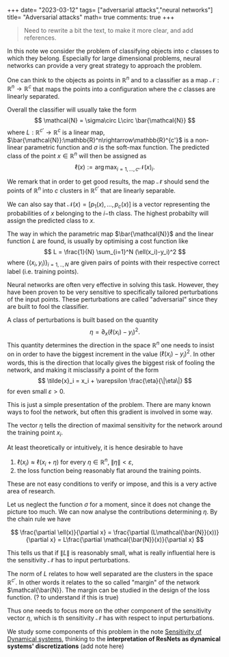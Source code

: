 +++
date= "2023-03-12"
tags= ["adversarial attacks","neural networks"]
title= "Adversarial attacks"
math= true
comments: true
+++

> Need to rewrite a bit the text, to make it more clear, and add references.

In this note we consider the problem of classifying objects into $c$ classes to which they belong. Especially for large dimensional problems, neural networks can provide a very great strategy to approach the problem.

One can think to the objects as points in $\mathbb{R}^n$ and to a classifier as a map $\mathcal{N}:\mathbb{R}^n\rightarrow\mathbb{R}^c$ that maps the points into a configuration where the $c$ classes are linearly separated.

Overall the classifier will usually take the form
$$
\mathcal{N} = \sigma\circ L\circ \bar{\mathcal{N}}
$$
where $L:\mathbb{R}^{c'}\rightarrow\mathbb{R}^c$ is a linear map, $\bar{\mathcal{N}}:\mathbb{R}^n\rightarrow\mathbb{R}^{c'}$ is a non-linear parametric function and $\sigma$ is the soft-max function. The predicted class of the point $x\in\mathbb{R}^n$ will then be assigned as $$\ell(x):=\arg\max_{i=1,...,c}\mathcal{N}(x)_i.$$

We remark that in order to get good results, the map $\mathcal{\bar{N}}$ should send the points of $\mathbb{R}^n$ into $c$ clusters in $\mathbb{R}^{c'}$ that are linearly separable.

We can also say that $\mathcal{N}(x) = [p_1(x),...,p_c(x)]$ is a vector representing the probabilities of $x$ belonging to the $i-$th class. The highest probabilty will assign the predicted class to $x$.

The way in which the parametric map $\bar{\mathcal{N}}$ and the linear function $L$ are found, is usually by optimising a cost function like
$$
L = \frac{1}{N} \sum_{i=1}^N (\ell(x_i)-y_i)^2
$$
where $\{(x_i,y_i)\}_{i=1,..,N}$ are given pairs of points with their respective correct label (i.e. training points).

Neural networks are often very effective in solving this task. However, they have been proven to be very sensitive to specifically tailored perturbations of the input points. These perturbations are called "adversarial" since they are built to fool the classifier. 

A class of perturbations is built based on the quantity
$$
\eta = \partial_x (\ell(x_i)-y_i)^2.
$$
This quantity determines the direction in the space $\mathbb{R}^n$ one needs to insist on in order to have the biggest increment in the value $(\ell(x_i)-y_i)^2$. In other words, this is the direction that locally gives the biggest risk of fooling the network, and making it misclassify a point of the form
$$
\tilde{x}_i = x_i + \varepsilon \frac{\eta}{\|\eta\|}
$$
for even small $\varepsilon>0$.

This is just a simple presentation of the problem. There are many known ways to fool the network, but often this gradient is involved in some way.

The vector $\eta$ tells the direction of maximal sensitivity for the network around the training point $x_i$.

At least theoretically or intuitively, it is hence desirable to have 
1. $\ell(x_i)\approx \ell(x_i+\eta)$ for every $\eta\in\mathbb{R}^n$, $\|\eta\|<\varepsilon$,
2. the loss function being reasonably flat around the training points.

These are not easy conditions to verify or impose, and this is a very active area of research.

Let us neglect the function $\sigma$ for a moment, since it does not change the picture too much. We can now analyse the contributions determining $\eta$. By the chain rule we have

$$
\frac{\partial \ell(x)}{\partial x} = \frac{\partial (L\mathcal{\bar{N}}(x))}{\partial x} = L\frac{\partial \mathcal{\bar{N}}(x)}{\partial x}
$$

This tells us that if $\|L\|$ is reasonably small, what is really influential here is the sensitivity $\mathcal{\bar{N}}$ has to input perturbations.

The norm of $L$ relates to how well separated are the clusters in the space $\mathbb{R}^{c'}$. In other words it relates to the so called "margin" of the network $\mathcal{\bar{N}}. The margin can be studied in the design of the loss function. (? to understand if this is true)

Thus one needs to focus more on the other component of the sensitivity vector $\eta$, which is th sensitivity $\mathcal{\bar{N}}$ has with respect to input perturbations.

We study some components of this problem in the note [Sensitivity of Dynamical systems](/posts/sensitivity-dynamical-systems), thinking to the **interpretation of ResNets as dynamical systems' discretizations** (add note here)